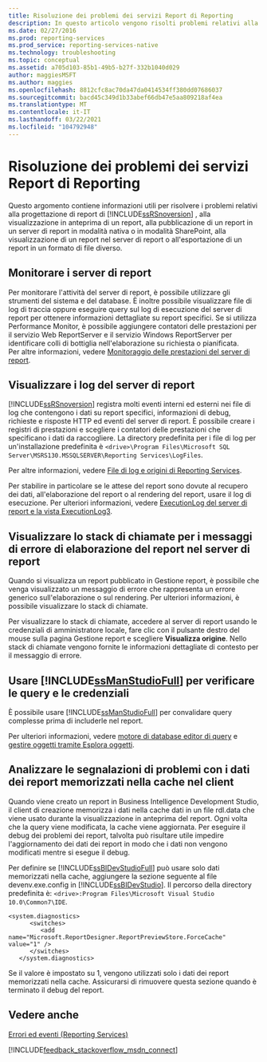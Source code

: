 ```yaml
---
title: Risoluzione dei problemi dei servizi Report di Reporting
description: In questo articolo vengono risolti problemi relativi alla progettazione, alla creazione di un anteprima e all'esportazione di un report, oltre alla sua pubblicazione in un server di report in modalità nativa o SharePoint.
ms.date: 02/27/2016
ms.prod: reporting-services
ms.prod_service: reporting-services-native
ms.technology: troubleshooting
ms.topic: conceptual
ms.assetid: a705d103-85b1-49b5-b27f-332b1040d029
author: maggiesMSFT
ms.author: maggies
ms.openlocfilehash: 8812cfc8ac70da47da0414534ff380dd07686037
ms.sourcegitcommit: bacd45c349d1b33abef66db47e5aa809218af4ea
ms.translationtype: MT
ms.contentlocale: it-IT
ms.lasthandoff: 03/22/2021
ms.locfileid: "104792948"
---
```

# <a name="troubleshoot--reporting-services-report-issues"></a>Risoluzione dei problemi dei servizi Report di Reporting
Questo argomento contiene informazioni utili per risolvere i problemi relativi alla progettazione di report di [!INCLUDE[ssRSnoversion](../../includes/ssrsnoversion.md)] , alla visualizzazione in anteprima di un report, alla pubblicazione di un report in un server di report in modalità nativa o in modalità SharePoint, alla visualizzazione di un report nel server di report o all'esportazione di un report in un formato di file diverso.  
## <a name="monitor-report-servers"></a>Monitorare i server di report  
Per monitorare l'attività del server di report, è possibile utilizzare gli strumenti del sistema e del database. È inoltre possibile visualizzare file di log di traccia oppure eseguire query sul log di esecuzione del server di report per ottenere informazioni dettagliate su report specifici. Se si utilizza Performance Monitor, è possibile aggiungere contatori delle prestazioni per il servizio Web ReportServer e il servizio Windows ReportServer per identificare colli di bottiglia nell'elaborazione su richiesta o pianificata.  
Per altre informazioni, vedere [Monitoraggio delle prestazioni del server di report](../report-server/monitoring-report-server-performance.md).  
  
  
## <a name="view-the-report-server-logs"></a>Visualizzare i log del server di report  
[!INCLUDE[ssRSnoversion](../../includes/ssrsnoversion.md)] registra molti eventi interni ed esterni nei file di log che contengono i dati su report specifici, informazioni di debug, richieste e risposte HTTP ed eventi del server di report. È possibile creare i registri di prestazioni e scegliere i contatori delle prestazioni che specificano i dati da raccogliere. La directory predefinita per i file di log per un'installazione predefinita è `<drive>\Program Files\Microsoft SQL Server\MSRS130.MSSQLSERVER\Reporting Services\LogFiles`.   
  
Per altre informazioni, vedere [File di log e origini di Reporting Services](../report-server/reporting-services-log-files-and-sources.md).  
  
Per stabilire in particolare se le attese del report sono dovute al recupero dei dati, all'elaborazione del report o al rendering del report, usare il log di esecuzione. Per ulteriori informazioni, vedere [ExecutionLog del server di report e la vista ExecutionLog3](../report-server/report-server-executionlog-and-the-executionlog3-view.md).   
  
## <a name="view-the-call-stack-for-report-processing-error-messages-on-the-report-server"></a>Visualizzare lo stack di chiamate per i messaggi di errore di elaborazione del report nel server di report  
Quando si visualizza un report pubblicato in Gestione report, è possibile che venga visualizzato un messaggio di errore che rappresenta un errore generico sull'elaborazione o sul rendering. Per ulteriori informazioni, è possibile visualizzare lo stack di chiamate.   
  
Per visualizzare lo stack di chiamate, accedere al server di report usando le credenziali di amministratore locale, fare clic con il pulsante destro del mouse sulla pagina Gestione report e scegliere **Visualizza origine**. Nello stack di chiamate vengono fornite le informazioni dettagliate di contesto per il messaggio di errore.  
  
## <a name="use-ssmanstudiofull-to-verify-queries-and-credentials"></a>Usare [!INCLUDE[ssManStudioFull](../../includes/ssmanstudiofull.md)] per verificare le query e le credenziali  
È possibile usare [!INCLUDE[ssManStudioFull](../../includes/ssmanstudiofull.md)] per convalidare query complesse prima di includerle nel report.   
  
Per ulteriori informazioni, vedere [motore di database editor di query](../../ssms/f1-help/database-engine-query-editor-sql-server-management-studio.md) e [gestire oggetti tramite Esplora oggetti](../../ssms/object/manage-objects-by-using-object-explorer.md).  
  
## <a name="analyze-problem-reports-with-report-data-cached-on-the-client"></a>Analizzare le segnalazioni di problemi con i dati dei report memorizzati nella cache nel client  
Quando viene creato un report in Business Intelligence Development Studio, il client di creazione memorizza i dati nella cache dati in un file rdl.data che viene usato durante la visualizzazione in anteprima del report. Ogni volta che la query viene modificata, la cache viene aggiornata. Per eseguire il debug dei problemi dei report, talvolta può risultare utile impedire l'aggiornamento dei dati dei report in modo che i dati non vengono modificati mentre si esegue il debug.   
  
Per definire se [!INCLUDE[ssBIDevStudioFull](../../includes/ssbidevstudiofull.md)] può usare solo dati memorizzati nella cache, aggiungere la sezione seguente al file devenv.exe.config in [!INCLUDE[ssBIDevStudio](../../includes/ssbidevstudio.md)]. Il percorso della directory predefinita è: `<drive>:Program Files\Microsoft Visual Studio 10.0\Common7\IDE`.   
  
```  
<system.diagnostics>  
      <switches>  
         <add name="Microsoft.ReportDesigner.ReportPreviewStore.ForceCache" value="1" />  
      </switches>  
   </system.diagnostics>  
```  
Se il valore è impostato su 1, vengono utilizzati solo i dati dei report memorizzati nella cache. Assicurarsi di rimuovere questa sezione quando è terminato il debug del report.  
  
## <a name="see-also"></a>Vedere anche  
[Errori ed eventi (Reporting Services)](errors-and-events-reference-reporting-services.md)  
  
  

[!INCLUDE[feedback_stackoverflow_msdn_connect](../../includes/feedback-stackoverflow-msdn-connect-md.md)]
